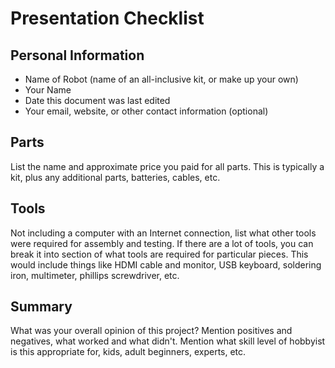 # Presentation Checklist

## Personal Information

* Name of Robot (name of an all-inclusive kit, or make up your own)
* Your Name
* Date this document was last edited
* Your email, website, or other contact information (optional)

## Parts

List the name and approximate price you paid for all parts. This is typically a kit, plus any additional parts, batteries, cables, etc.

## Tools

Not including a computer with an Internet connection, list what other tools were required for assembly and testing. If there are a lot of tools, you can break it into section of what tools are required for particular pieces. This would include things like HDMI cable and monitor, USB keyboard, soldering iron, multimeter, phillips screwdriver, etc.

## Summary

What was your overall opinion of this project? Mention positives and negatives, what worked and what didn't. Mention what skill level of hobbyist is this appropriate for, kids, adult beginners, experts, etc.
